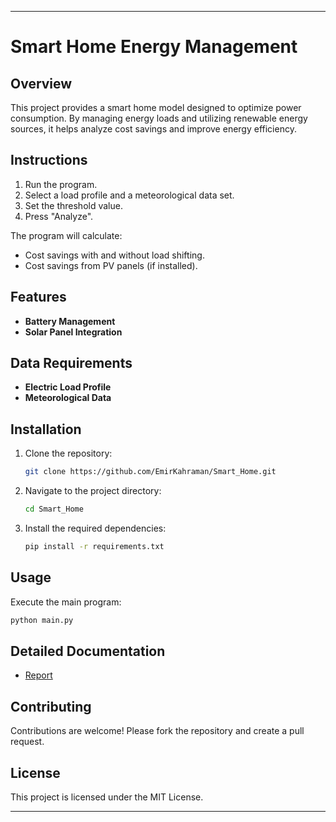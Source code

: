 ---

# Smart Home Energy Management

## Overview
This project provides a smart home model designed to optimize power consumption. By managing energy loads and utilizing renewable energy sources, it helps analyze cost savings and improve energy efficiency.

## Instructions

1. Run the program.
2. Select a load profile and a meteorological data set.
3. Set the threshold value.
4. Press "Analyze".

The program will calculate:
- Cost savings with and without load shifting.
- Cost savings from PV panels (if installed).

## Features

- **Battery Management**
- **Solar Panel Integration**

## Data Requirements

- **Electric Load Profile**
- **Meteorological Data**

## Installation

1. Clone the repository:
   ```bash
   git clone https://github.com/EmirKahraman/Smart_Home.git
   ```
2. Navigate to the project directory:
   ```bash
   cd Smart_Home
   ```
3. Install the required dependencies:
   ```bash
   pip install -r requirements.txt
   ```

## Usage

Execute the main program:
```bash
python main.py
```


## Detailed Documentation
- [Report](./docs/reports.md)

## Contributing

Contributions are welcome! Please fork the repository and create a pull request.

## License

This project is licensed under the MIT License.

---
